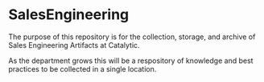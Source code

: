 # SalesEngineering

The purpose of this repository is for the collection, storage, and archive of Sales Engineering Artifacts at Catalytic. 

As the department grows this will be a respository of knowledge and best practices to be collected in a single location.
